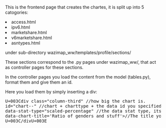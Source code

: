 This is the frontend page that creates the chartes, it is split up into 5 catogories:

<li>access.html</li>
<li>ipv6.html</li>
<li>marketshare.html</li>
<li>v6marketshare.html</li>
<li>asntypes.html</li>

under sub-directory wazimap_ww/templates/profile/sections/

These sections correspond to the .py pages under wazimap_ww/, that act as controller pages for these sections.

In the controller pages you load the content from the model (tables.py), format them and give them an id.

Here you load them by simply inserting a div:


<pre>U+003Cdiv class="column-third" //how big the chart is.</li>
id="chart-<pie/bar/histogram>-<the id>" //chart + charttype + the data id you specified in the controllers. </li>
data-stat-type="scaled-percentage" //the data stat type, its either percentage or scaled-percentage.</li>
data-chart-title='Ratio of genders and stuff'>//The title you want to have showed.</li>
U+003C/divU+003E</pre>

